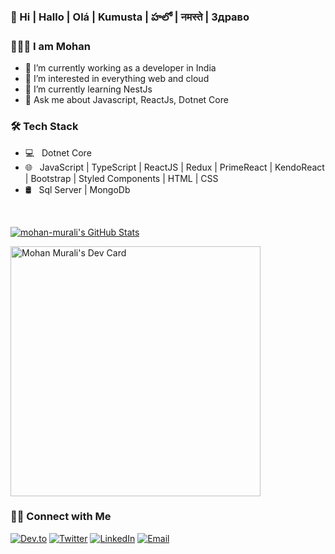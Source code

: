 ### 👋 Hi | Hallo | Olá | Kumusta | హలో | नमस्ते | Здраво
### 👨🏻‍💻 I am Mohan
- 🔭 I’m currently working as a developer in India
- 👀 I’m interested in everything web and cloud
- 🌱 I’m currently learning NestJs
- 💬 Ask me about Javascript, ReactJs, Dotnet Core


<h3>🛠 Tech Stack</h3>

- 💻 &nbsp; Dotnet Core
- 🌐 &nbsp; JavaScript | TypeScript | ReactJS | Redux | PrimeReact | KendoReact | Bootstrap | Styled Components | HTML | CSS 
- 🛢 &nbsp; Sql Server | MongoDb

<br/>

[![mohan-murali's GitHub Stats](https://github-readme-stats.vercel.app/api?username=mohan-murali&show_icons=true)](https://github.com/mohan-murali)

<a href="https://app.daily.dev/mohanmurali"><img src="https://api.daily.dev/devcards/8eff7607b16e4550a3a8b9940d080db4.png?r=84r" width="400" alt="Mohan Murali's Dev Card"/>   </a>


<h3> 🤝🏻 Connect with Me </h3>

<p align="left">
<a href="https://dev.to/_mohanmurali"><img alt="Dev.to" src="https://img.shields.io/badge/Dev.to-gray?style=flat-square&logo=dev-to"></a>
<a href="https://twitter.com/_MohanMurali" target="blank"><img alt="Twitter" src="https://img.shields.io/badge/twitter-gray?style=flat-square&logo=twitter"/></a>  
<a href="https://www.linkedin.com/in/mohan-murali-b-m-24903864/"><img alt="LinkedIn" src="https://img.shields.io/badge/LinkedIn-gray?style=flat-square&logo=linkedin"></a>
<a href="mailto:mohanmuralid28@gmail.com"><img alt="Email" src="https://img.shields.io/badge/Email-mohanmuralid28@gmail.com-blue?style=flat-square&logo=gmail"></a>
</p>


<!--
**mohan-murali/mohan-murali** is a ✨ _special_ ✨ repository because its `README.md` (this file) appears on your GitHub profile.

Here are some ideas to get you started:

- 🔭 I’m currently working on ...
- 🌱 I’m currently learning ...
- 👯 I’m looking to collaborate on ...
- 🤔 I’m looking for help with ...
- 💬 Ask me about ...
- 📫 How to reach me: ...
- 😄 Pronouns: ...
- ⚡ Fun fact: ...
-->
